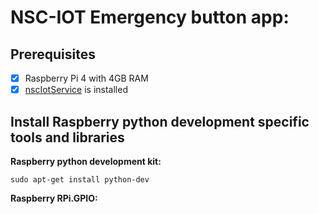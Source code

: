 # NSC-IOT Emergency button app:

## Prerequisites

- [x] Raspberry Pi 4 with 4GB RAM
- [x] [nscIotService](https://github.com/NSION/nscIotService-docker/blob/main/Installation-nscIotService.md) is installed

## Install Raspberry python development specific tools and libraries 

**Raspberry python development kit:**

```sudo apt-get install python-dev```

**Raspberry RPi.GPIO:**

```sudo apt-get install python-rpi.gpio
